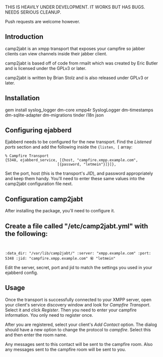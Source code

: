 THIS IS HEAVILY UNDER DEVELOPMENT.  IT WORKS BUT HAS BUGS.  NEEDS SERIOUS CLEANUP.

Push requests are welcome however.




Introduction
------------

camp2jabt is an xmpp transport that exposes your campfire so jabber clients can view
channels inside their jabber client.

camp2jabt is based off of code from rmailt which was created by Eric Butler and
is licensed under the GPLv3 or later.

camp2jabt is written by Brian Stolz and is also released under GPLv3 or later.

Installation
------------

gem install syslog_logger dm-core xmpp4r SyslogLogger dm-timestamps dm-sqlite-adapter dm-migrations tinder i18n json

Configuring ejabberd
--------------------

Ejabberd needs to be configured for the new transport. Find the _Listened ports_
section and add the following inside the <code>{listen, [</code> array:

    % Campfire Transport
    {5348, ejabberd_service, [{host, "campfire.xmpp.example.com",
                            [{password, "letmein"}]}]},

Set the port, host (this is the transport's _JID_), and password appropriately
and keep them handy. You'll need to enter these same values into the camp2jabt
configuration file next.

Configuration camp2jabt
--------------------

After installing the package, you'll need to configure it.

Create a file called "/etc/camp2jabt.yml" with the following:
<code>
---
:data_dir:
  "/var/lib/camp2jabt/"
:server:
  "xmpp.example.com"
:port:
  5348
:jid:
  "campfire.xmpp.example.com"
:secret:
  "letmein"
</code>

Edit the server, secret, port and jid to match the settings you used in your ejabberd config.

Usage
-----

Once the transport is successfully connected to your XMPP server, open your
client's service discovery window and look for _Campfire Transport_. Select it and
click _Register_. Then you need to enter your campfire information. You only need
to register once.

After you are registered, select your client's _Add Contact_ option. The dialog
should have a new option to change the protocol to _campfire_. Select this and then
enter the room name.

Any messages sent to this contact will be sent to the campfire room.  Also any messages sent
to the campfire room will be sent to you.